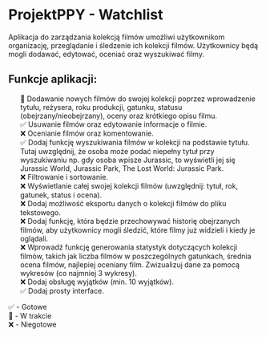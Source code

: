 # ProjektPPY - Watchlist

Aplikacja do zarządzania kolekcją filmów umożliwi użytkownikom organizację, przeglądanie i śledzenie ich
kolekcji filmów. Użytkownicy będą mogli dodawać, edytować, oceniać oraz wyszukiwać filmy.

## Funkcje aplikacji: 

<ul style="list-style-type: none">
    <li>🚧 Dodawanie nowych filmów do swojej kolekcji poprzez wprowadzenie tytułu, reżysera, roku produkcji, gatunku, statusu (obejrzany/nieobejrzany), oceny oraz krótkiego opisu filmu. </li>
    <li>✅ Usuwanie filmów oraz edytowanie informacje o filmie. </li>
    <li>❌ Ocenianie filmów oraz komentowanie. </li>
    <li>✅ Dodaj funkcję wyszukiwania filmów w kolekcji na podstawie tytułu. Tutaj uwzględnij, że osoba może podać niepełny tytuł przy wyszukiwaniu np. gdy osoba wpisze Jurassic, to wyświetli jej się Jurassic World, Jurassic Park, The Lost World: Jurassic Park. </li>
    <li>❌ Filtrowanie i sortowanie. </li>
    <li>❌ Wyświetlanie całej swojej kolekcji filmów (uwzględnij: tytuł, rok, gatunek, status i ocena).</li>
    <li>❌ Dodaj możliwość eksportu danych o kolekcji filmów do pliku tekstowego. </li>
    <li>❌ Dodaj funkcję, która będzie przechowywać historię obejrzanych filmów, aby użytkownicy mogli śledzić, które filmy już widzieli i kiedy je oglądali.</li>
    <li>❌ Wprowadź funkcję generowania statystyk dotyczących kolekcji filmów, takich jak liczba filmów w poszczególnych gatunkach, średnia ocena filmów, najlepiej oceniany film. Zwizualizuj dane za pomocą wykresów (co najmniej 3 wykresy). </li>
    <li>❌ Dodaj obsługę wyjątków (min. 10 wyjątków). </li>
    <li>✅ Dodaj prosty interface. </li>
</ul>




✅ - Gotowe <br>
🚧 - W trakcie <br>
❌ - Niegotowe <br>
